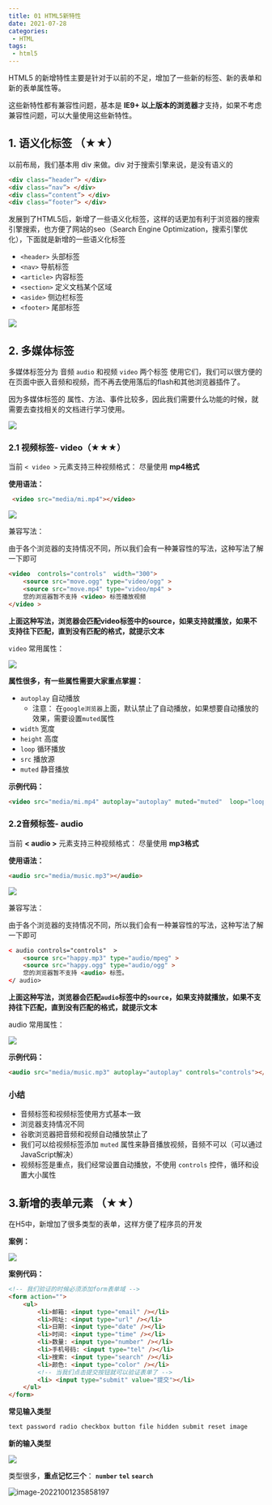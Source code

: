 ```yaml
---
title: 01 HTML5新特性
date: 2021-07-28
categories: 
 - HTML
tags:
 - html5
---
```



HTML5 的新增特性主要是针对于以前的不足，增加了一些新的标签、新的表单和新的表单属性等。 

这些新特性都有兼容性问题，基本是 **IE9+ 以上版本的浏览器**才支持，如果不考虑兼容性问题，可以大量使用这些新特性。

## 1. 语义化标签 （★★）

以前布局，我们基本用 div 来做。div 对于搜索引擎来说，是没有语义的

```html
<div class=“header”> </div>
<div class=“nav”> </div>
<div class=“content”> </div>
<div class=“footer”> </div>
```

发展到了HTML5后，新增了一些语义化标签，这样的话更加有利于浏览器的搜索引擎搜索，也方便了网站的seo（Search Engine Optimization，搜索引擎优化），下面就是新增的一些语义化标签

- `<header>` 头部标签
- `<nav>` 导航标签
- `<article>` 内容标签
- `<section>` 定义文档某个区域
- `<aside>` 侧边栏标签
- `<footer>` 尾部标签

![](https://could-img.oss-cn-hangzhou.aliyuncs.com/202210012350520.png)

## 2. 多媒体标签

多媒体标签分为 音频 `audio` 和视频 `video` 两个标签 使用它们，我们可以很方便的在页面中嵌入音频和视频，而不再去使用落后的flash和其他浏览器插件了。

因为多媒体标签的 属性、方法、事件比较多，因此我们需要什么功能的时候，就需要去查找相关的文档进行学习使用。

![](https://could-img.oss-cn-hangzhou.aliyuncs.com/202210012350702.png)

### 2.1 视频标签- video（★★★）

当前 `< video >` 元素支持三种视频格式： 尽量使用 **mp4格式**

**使用语法：**

```html
 <video src="media/mi.mp4"></video>
```

![](https://could-img.oss-cn-hangzhou.aliyuncs.com/202210012350292.png)

兼容写法：

由于各个浏览器的支持情况不同，所以我们会有一种兼容性的写法，这种写法了解一下即可

```html
<video  controls="controls"  width="300">
    <source src="move.ogg" type="video/ogg" >
    <source src="move.mp4" type="video/mp4" >
    您的浏览器暂不支持 <video> 标签播放视频
</video >
```

**上面这种写法，浏览器会匹配video标签中的source，如果支持就播放，如果不支持往下匹配，直到没有匹配的格式，就提示文本**

`video` 常用属性：

![](https://could-img.oss-cn-hangzhou.aliyuncs.com/202210012350258.png)

**属性很多，有一些属性需要大家重点掌握：**

- `autoplay`  自动播放
  - 注意： 在`google浏览器`上面，默认禁止了自动播放，如果想要自动播放的效果，需要设置`muted`属性
- `width`  宽度
- `height`  高度
- `loop`  循环播放
- `src`  播放源
- `muted` 静音播放

**示例代码：**

```html
<video src="media/mi.mp4" autoplay="autoplay" muted="muted"  loop="loop" poster="media/mi9.jpg"></video>
```

### 2.2音频标签- audio

当前 **< audio >** 元素支持三种视频格式： 尽量使用 **mp3格式**

**使用语法：**

```html
<audio src="media/music.mp3"></audio>
```

![](https://could-img.oss-cn-hangzhou.aliyuncs.com/202210012350501.png)

兼容写法：

由于各个浏览器的支持情况不同，所以我们会有一种兼容性的写法，这种写法了解一下即可

```html
< audio controls="controls"  >
    <source src="happy.mp3" type="audio/mpeg" >
    <source src="happy.ogg" type="audio/ogg" >
    您的浏览器暂不支持 <audio> 标签。
</ audio>
```

**上面这种写法，浏览器会匹配`audio`标签中的`source`，如果支持就播放，如果不支持往下匹配，直到没有匹配的格式，就提示文本**

audio 常用属性：

![](https://could-img.oss-cn-hangzhou.aliyuncs.com/202210012350602.png)

**示例代码：**

```html
<audio src="media/music.mp3" autoplay="autoplay" controls="controls"></audio>
```

### 小结

- 音频标签和视频标签使用方式基本一致
- 浏览器支持情况不同
- 谷歌浏览器把音频和视频自动播放禁止了
- 我们可以给视频标签添加 `muted` 属性来静音播放视频，音频不可以（可以通过JavaScript解决）
- 视频标签是重点，我们经常设置自动播放，不使用 `controls` 控件，循环和设置大小属性

## 3.新增的表单元素 （★★）

在H5中，新增加了很多类型的表单，这样方便了程序员的开发

**案例：**

![](https://could-img.oss-cn-hangzhou.aliyuncs.com/202210012350642.png)

**案例代码：**

```html
<!-- 我们验证的时候必须添加form表单域 -->
<form action="">
    <ul>
        <li>邮箱: <input type="email" /></li>
        <li>网址: <input type="url" /></li>
        <li>日期: <input type="date" /></li>
        <li>时间: <input type="time" /></li>
        <li>数量: <input type="number" /></li>
        <li>手机号码: <input type="tel" /></li>
        <li>搜索: <input type="search" /></li>
        <li>颜色: <input type="color" /></li>
        <!-- 当我们点击提交按钮就可以验证表单了 -->
        <li> <input type="submit" value="提交"></li>
    </ul>
</form>
```

 **常见输入类型**

```html
text password radio checkbox button file hidden submit reset image
```

**新的输入类型**

![](https://could-img.oss-cn-hangzhou.aliyuncs.com/202210012350576.png)

类型很多，**重点记忆三个**： **`number`   `tel`   `search`**

![image-20221001235858197](https://could-img.oss-cn-hangzhou.aliyuncs.com/202210012358816.png)